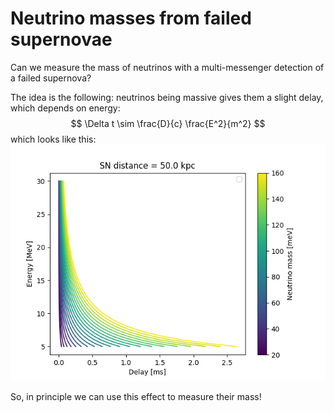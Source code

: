 # Neutrino masses from failed supernovae

Can we measure the mass of neutrinos with a multi-messenger detection of a failed supernova?

The idea is the following: neutrinos being massive gives them a slight delay, which depends on energy: 
$$ \Delta t \sim \frac{D}{c} \frac{E^2}{m^2}
$$
which looks like this:
![figure](delays.png)

So, in principle we can use this effect to measure their mass! 